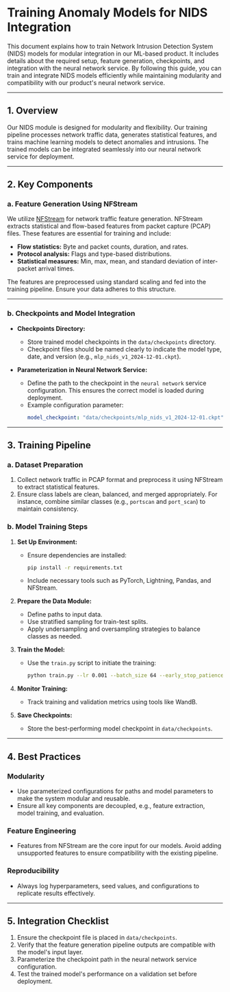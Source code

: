 # Training Anomaly Models for NIDS Integration

This document explains how to train Network Intrusion Detection System (NIDS) models for modular integration in our ML-based product. It includes details about the required setup, feature generation, checkpoints, and integration with the neural network service.
By following this guide, you can train and integrate NIDS models efficiently while maintaining modularity and compatibility with our product's neural network service.

---

## **1. Overview**

Our NIDS module is designed for modularity and flexibility. Our training pipeline processes network traffic data, generates statistical features, and trains machine learning models to detect anomalies and intrusions. The trained models can be integrated seamlessly into our neural network service for deployment.

---

## **2. Key Components**

### **a. Feature Generation Using NFStream**
We utilize [NFStream](https://github.com/nfstream/nfstream) for network traffic feature generation. NFStream extracts statistical and flow-based features from packet capture (PCAP) files. These features are essential for training and include:
- **Flow statistics:** Byte and packet counts, duration, and rates.
- **Protocol analysis:** Flags and type-based distributions.
- **Statistical measures:** Min, max, mean, and standard deviation of inter-packet arrival times.

The features are preprocessed using standard scaling and fed into the training pipeline. Ensure your data adheres to this structure.

---

### **b. Checkpoints and Model Integration**
- **Checkpoints Directory:**
  - Store trained model checkpoints in the `data/checkpoints` directory.
  - Checkpoint files should be named clearly to indicate the model type, date, and version (e.g., `mlp_nids_v1_2024-12-01.ckpt`).

- **Parameterization in Neural Network Service:**
  - Define the path to the checkpoint in the `neural network` service configuration. This ensures the correct model is loaded during deployment.
  - Example configuration parameter:
    ```yaml
    model_checkpoint: "data/checkpoints/mlp_nids_v1_2024-12-01.ckpt"
    ```

---

## **3. Training Pipeline**

### **a. Dataset Preparation**
1. Collect network traffic in PCAP format and preprocess it using NFStream to extract statistical features.
2. Ensure class labels are clean, balanced, and merged appropriately. For instance, combine similar classes (e.g., `portscan` and `port_scan`) to maintain consistency.

### **b. Model Training Steps**
1. **Set Up Environment:**
   - Ensure dependencies are installed:
     ```bash
     pip install -r requirements.txt
     ```
   - Include necessary tools such as PyTorch, Lightning, Pandas, and NFStream.

2. **Prepare the Data Module:**
   - Define paths to input data.
   - Use stratified sampling for train-test splits.
   - Apply undersampling and oversampling strategies to balance classes as needed.

3. **Train the Model:**
   - Use the `train.py` script to initiate the training:
     ```bash
     python train.py --lr 0.001 --batch_size 64 --early_stop_patience 10 --ckpt_name nids_model --constructor MLP --all_data
     ```

4. **Monitor Training:**
   - Track training and validation metrics using tools like WandB.

5. **Save Checkpoints:**
   - Store the best-performing model checkpoint in `data/checkpoints`.

---

## **4. Best Practices**

### **Modularity**
- Use parameterized configurations for paths and model parameters to make the system modular and reusable.
- Ensure all key components are decoupled, e.g., feature extraction, model training, and evaluation.

### **Feature Engineering**
- Features from NFStream are the core input for our models. Avoid adding unsupported features to ensure compatibility with the existing pipeline.

### **Reproducibility**
- Always log hyperparameters, seed values, and configurations to replicate results effectively.

---

## **5. Integration Checklist**

1. Ensure the checkpoint file is placed in `data/checkpoints`.
2. Verify that the feature generation pipeline outputs are compatible with the model's input layer.
3. Parameterize the checkpoint path in the neural network service configuration.
4. Test the trained model's performance on a validation set before deployment.

